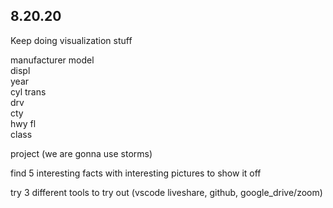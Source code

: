 ## 8.20.20

Keep doing visualization stuff

manufacturer 
model    
displ  
year   
cyl 
trans   
drv     
cty   
hwy 
fl    
class
   

project (we are gonna use storms)

find 5 interesting facts with interesting pictures to show it off

try 3 different tools to try out (vscode liveshare, github, google_drive/zoom)